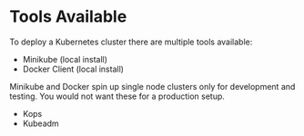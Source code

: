 # Tools Available

To deploy a Kubernetes cluster there are multiple tools available:

* Minikube \(local install\)
* Docker Client \(local install\)

Minikube and Docker spin up single node clusters only for development and testing. You would not want these for a production setup.

* Kops
* Kubeadm



